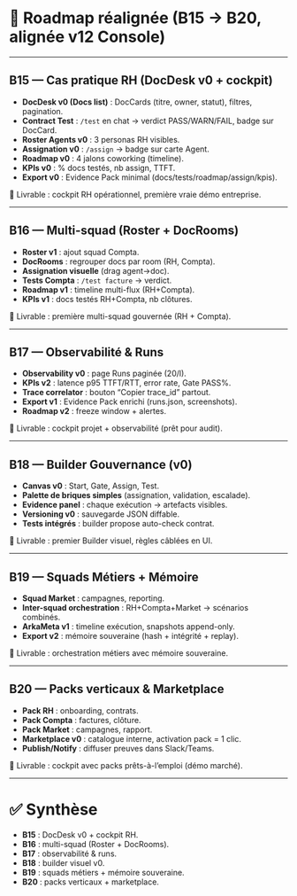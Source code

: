 

# 📅 Roadmap réalignée (B15 → B20, alignée v12 Console)

---

## **B15 — Cas pratique RH (DocDesk v0 + cockpit)**

* **DocDesk v0 (Docs list)** : DocCards (titre, owner, statut), filtres, pagination.
* **Contract Test** : `/test` en chat → verdict PASS/WARN/FAIL, badge sur DocCard.
* **Roster Agents v0** : 3 personas RH visibles.
* **Assignation v0** : `/assign` → badge sur carte Agent.
* **Roadmap v0** : 4 jalons coworking (timeline).
* **KPIs v0** : % docs testés, nb assign, TTFT.
* **Export v0** : Evidence Pack minimal (docs/tests/roadmap/assign/kpis).

🎯 Livrable : cockpit RH opérationnel, première vraie démo entreprise.

---

## **B16 — Multi-squad (Roster + DocRooms)**

* **Roster v1** : ajout squad Compta.
* **DocRooms** : regrouper docs par room (RH, Compta).
* **Assignation visuelle** (drag agent→doc).
* **Tests Compta** : `/test facture` → verdict.
* **Roadmap v1** : timeline multi-flux (RH+Compta).
* **KPIs v1** : docs testés RH+Compta, nb clôtures.

🎯 Livrable : première multi-squad gouvernée (RH + Compta).

---

## **B17 — Observabilité & Runs**

* **Observability v0** : page Runs paginée (20/l).
* **KPIs v2** : latence p95 TTFT/RTT, error rate, Gate PASS%.
* **Trace correlator** : bouton “Copier trace\_id” partout.
* **Export v1** : Evidence Pack enrichi (runs.json, screenshots).
* **Roadmap v2** : freeze window + alertes.

🎯 Livrable : cockpit projet + observabilité (prêt pour audit).

---

## **B18 — Builder Gouvernance (v0)**

* **Canvas v0** : Start, Gate, Assign, Test.
* **Palette de briques simples** (assignation, validation, escalade).
* **Evidence panel** : chaque exécution → artefacts visibles.
* **Versioning v0** : sauvegarde JSON diffable.
* **Tests intégrés** : builder propose auto-check contrat.

🎯 Livrable : premier Builder visuel, règles câblées en UI.

---

## **B19 — Squads Métiers + Mémoire**

* **Squad Market** : campagnes, reporting.
* **Inter-squad orchestration** : RH+Compta+Market → scénarios combinés.
* **ArkaMeta v1** : timeline exécution, snapshots append-only.
* **Export v2** : mémoire souveraine (hash + intégrité + replay).

🎯 Livrable : orchestration métiers avec mémoire souveraine.

---

## **B20 — Packs verticaux & Marketplace**

* **Pack RH** : onboarding, contrats.
* **Pack Compta** : factures, clôture.
* **Pack Market** : campagnes, rapport.
* **Marketplace v0** : catalogue interne, activation pack = 1 clic.
* **Publish/Notify** : diffuser preuves dans Slack/Teams.

🎯 Livrable : cockpit avec packs prêts-à-l’emploi (démo marché).

---

# ✅ Synthèse

* **B15** : DocDesk v0 + cockpit RH.
* **B16** : multi-squad (Roster + DocRooms).
* **B17** : observabilité & runs.
* **B18** : builder visuel v0.
* **B19** : squads métiers + mémoire souveraine.
* **B20** : packs verticaux + marketplace.


